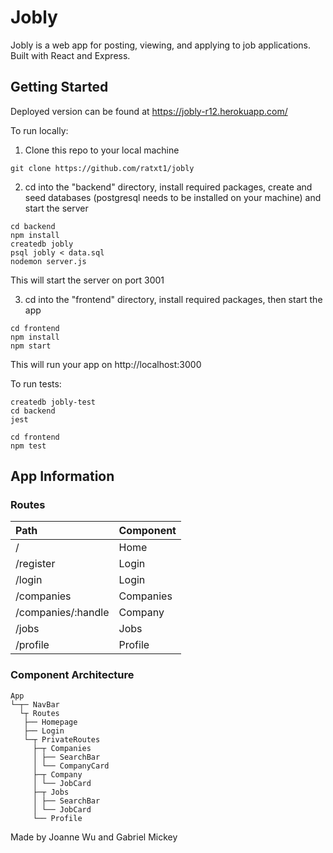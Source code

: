 # Jobly
Jobly is a web app for posting, viewing, and applying to job applications. Built with React and Express.

## Getting Started

Deployed version can be found at https://jobly-r12.herokuapp.com/

To run locally: 

1. Clone this repo to your local machine 
```
git clone https://github.com/ratxt1/jobly
```

2. cd into the "backend" directory, install required packages, create and seed databases (postgresql needs to be installed on your machine) and start the server
```
cd backend
npm install
createdb jobly
psql jobly < data.sql
nodemon server.js 
```
  This will start the server on port 3001

3. cd into the "frontend" directory, install required packages, then start the app
```
cd frontend
npm install
npm start
```
  This will run your app on http://localhost:3000 

To run tests:
```
createdb jobly-test
cd backend
jest

cd frontend
npm test
```

## App Information

### Routes
|Path | Component |
| :--- | :--- |
| / | Home  |
| /register  | Login  |
| /login  | Login  |
| /companies  | Companies  |
| /companies/:handle  | Company  |
| /jobs  | Jobs |
| /profile | Profile  |


### Component Architecture
```
App
└─┬─ NavBar
  └┬ Routes
   ├── Homepage
   ├── Login
   └─┬ PrivateRoutes 
     ├─┬ Companies
     │ ├── SearchBar
     │ └── CompanyCard 
     ├─┬ Company
     │ └── JobCard 
     ├─┬ Jobs
     │ ├── SearchBar
     │ └── JobCard
     └── Profile
```

Made by Joanne Wu and Gabriel Mickey